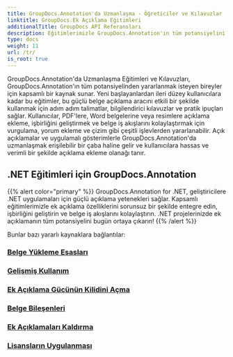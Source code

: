 ```yaml
---
title: GroupDocs.Annotation'da Uzmanlaşma - Öğreticiler ve Kılavuzlar
linktitle: GroupDocs.Ek Açıklama Eğitimleri
additionalTitle: GroupDocs API Referansları
description: Eğitimlerimizle GroupDocs.Annotation'ın tüm potansiyelini ortaya çıkarın. Kapsamlı kılavuzlar ve ipuçlarıyla işbirliğini geliştirin ve iş akışlarını kolaylaştırın.
type: docs
weight: 11
url: /tr/
is_root: true
---
```


GroupDocs.Annotation'da Uzmanlaşma Eğitimleri ve Kılavuzları, GroupDocs.Annotation'ın tüm potansiyelinden yararlanmak isteyen bireyler için kapsamlı bir kaynak sunar. Yeni başlayanlardan ileri düzey kullanıcılara kadar bu eğitimler, bu güçlü belge açıklama aracını etkili bir şekilde kullanmak için adım adım talimatlar, bilgilendirici kılavuzlar ve pratik ipuçları sağlar. Kullanıcılar, PDF'lere, Word belgelerine veya resimlere açıklama ekleme, işbirliğini geliştirmek ve belge iş akışlarını kolaylaştırmak için vurgulama, yorum ekleme ve çizim gibi çeşitli işlevlerden yararlanabilir. Açık açıklamalar ve uygulamalı gösterimlerle GroupDocs.Annotation'da uzmanlaşmak erişilebilir bir çaba haline gelir ve kullanıcılara hassas ve verimli bir şekilde açıklama ekleme olanağı tanır.

## .NET Eğitimleri için GroupDocs.Annotation
{{% alert color="primary" %}}
GroupDocs.Annotation for .NET, geliştiricilere .NET uygulamaları için güçlü açıklama yetenekleri sağlar. Kapsamlı eğitimlerimizle ek açıklama özelliklerini sorunsuz bir şekilde entegre edin, işbirliğini geliştirin ve belge iş akışlarını kolaylaştırın. .NET projelerinizde ek açıklamanın tüm potansiyelini bugün ortaya çıkarın!
{{% /alert %}}

Bunlar bazı yararlı kaynaklara bağlantılar:
 
### [Belge Yükleme Esasları](./net/document-loading-essentials/)
### [Gelişmiş Kullanım](./net/advanced-usage/)
### [Ek Açıklama Gücünün Kilidini Açma](./net/unlocking-annotation-power/)
### [Belge Bileşenleri](./net/document-components/)
### [Ek Açıklamaları Kaldırma](./net/removing-annotations/)
### [Lisansların Uygulanması](./net/applying-licenses/)


